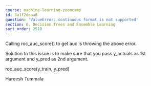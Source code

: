 ```yaml
---
course: machine-learning-zoomcamp
id: 3a1f2deaa8
question: 'ValueError: continuous format is not supported'
section: 6. Decision Trees and Ensemble Learning
sort_order: 2510
---
```


Calling roc_auc_score() to get auc is throwing the above error.

Solution to this issue is to make sure that you pass y_actuals as 1st argument and y_pred as 2nd argument.

roc_auc_score(y_train, y_pred)

Hareesh Tummala

